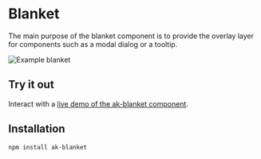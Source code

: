 # Blanket

The main purpose of the blanket component is to provide the overlay layer for components such as a modal dialog or a tooltip.

![Example blanket](https://i.imgur.com/ekkLko9.gif)

## Try it out

Interact with a [live demo of the ak-blanket component](https://aui-cdn.atlassian.com/atlaskit/stories/ak-blanket/@VERSION@/).

## Installation

```sh
npm install ak-blanket
```
